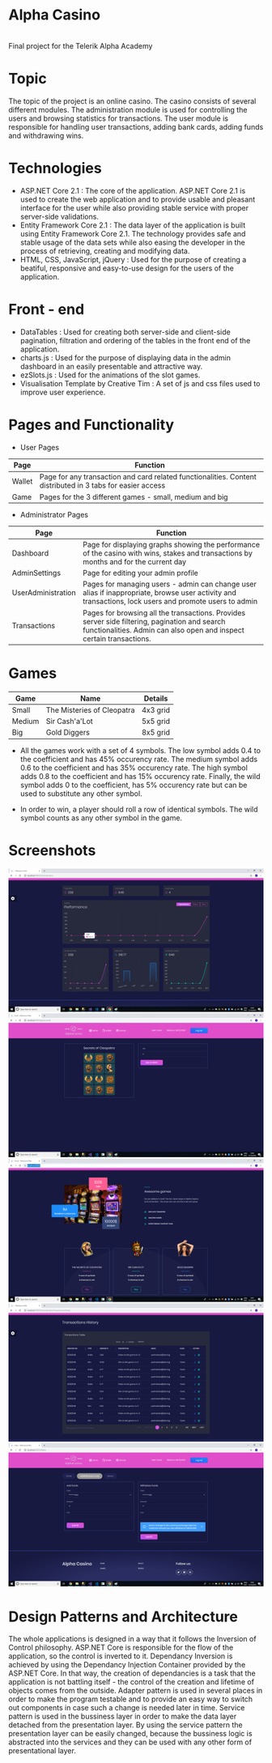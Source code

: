 # Alpha Casino
<br>
Final project for the Telerik Alpha Academy

# Topic
The topic of the project is an online casino. The casino consists of several different modules. The administration module is used for controlling the users and browsing statistics for transactions. The user module is responsible for handling user transactions, adding bank cards, adding funds and withdrawing wins.

# Technologies
- ASP.NET Core 2.1 : The core of the application. ASP.NET Core 2.1 is used to create the web application and to provide usable and pleasant interface for the user while also providing stable service with proper server-side validations.
- Entity Framework Core 2.1 : The data layer of the application is built using Entity Framework Core 2.1. The technology provides safe and stable usage of the data sets while also easing the developer in the process of retrieving, creating and modifying data.
- HTML, CSS, JavaScript, jQuery : Used for the purpose of creating a beatiful, responsive and easy-to-use design for the users of the application.

# Front - end 
- DataTables : Used for creating both server-side and client-side pagination, filtration and ordering of the tables in the front end of the application.
- charts.js : Used for the purpose of displaying data in the admin dashboard in an easily presentable and attractive way.
- ezSlots.js : Used for the animations of the slot games.
- Visualisation Template by Creative Tim : A set of js and css files used to improve user experience.

# Pages and Functionality
- User Pages

Page  | Function
------------- | -------------
Wallet  | Page for any transaction and card related functionalities. Content distributed in 3 tabs for easier access
Game  | Pages for the 3 different games - small, medium and big

- Administrator Pages

Page  | Function
------------- | -------------
Dashboard | Page for displaying graphs showing the performance of the casino with wins, stakes and transactions by months and for the current day
AdminSettings  | Page for editing your admin profile
UserAdministration  | Pages for managing users - admin can change user alias if inappropriate, browse user activity and transactions, lock users and promote users to admin
Transactions | Pages for browsing all the transactions. Provides server side filtering, pagination and search functionalities. Admin can also open and inspect certain transactions.

# Games
Game  | Name | Details
------------- | ------------- | -------------
Small | The Misteries of Cleopatra | 4x3 grid
Medium | Sir Cash'a'Lot | 5x5 grid
Big | Gold Diggers | 8x5 grid

- All the games work with a set of 4 symbols. The low symbol adds 0.4 to the coefficient and has 45% occurency rate. The medium symbol adds 0.6 to the coefficient and has 35% occurency rate.
The high symbol adds 0.8 to the coefficient and has 15% occurency rate. Finally, the wild symbol adds 0 to the coefficient, has 5% occurency rate but can be used to substitute any other symbol.

- In order to win, a player should roll a row of identical symbols. The wild symbol counts as any other symbol in the game.

# Screenshots

![Dashboard](DocumentationImages/dashboard-page.png)
![Game](DocumentationImages/game-page.png)
![Home](DocumentationImages/home-page.png)
![Transactions](DocumentationImages/transaction-page.png)
![Wallet](DocumentationImages/wallet-page.png)

# Design Patterns and Architecture

The whole applications is designed in a way that it follows the Inversion of Control philosophy. ASP.NET Core is responsible for the flow of the application, so the control is inverted to it. Dependancy Inversion is achieved by using the Dependancy Injection Container provided by the ASP.NET Core. In that way, the creation of dependancies is a task that the application is not battling itself - the control of the creation and lifetime of objects comes from the outside. Adapter pattern is used in several places in order to make the program testable and to provide an easy way to switch out components in case such a change is needed later in time. Service pattern is used in the bussiness layer in order to make the data layer detached from the presentation layer. By using the service pattern the presentation layer can be easily changed, because the bussiness logic is abstracted into the services and they can be used with any other form of presentational layer.
